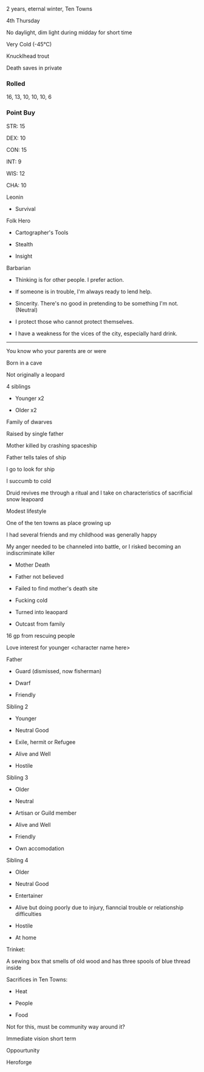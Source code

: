   

2 years, eternal winter, Ten Towns

  

4th Thursday

  

No daylight, dim light during midday for short time

  

Very Cold (-45°C)

  

Knucklhead trout

  

Death saves in private

  

### Rolled

  

16, 13, 10, 10, 10, 6

  

### Point Buy

  

STR: 15

DEX: 10

CON: 15

INT: 9

WIS: 12

CHA: 10

  

Leonin

  

- Survival

  

Folk Hero

  

- Cartographer's Tools

- Stealth

- Insight

  

Barbarian

  

- Thinking is for other people. I prefer action.

- If someone is in trouble, I'm always ready to lend help.

- Sincerity. There's no good in pretending to be something I'm not. (Neutral)

- I protect those who cannot protect themselves.

- I have a weakness for the vices of the city, especially hard drink.

  

<hr>

  
  

You know who your parents are or were

  

Born in a cave

  

Not originally a leopard

  

4 siblings

  

- Younger x2

- Older x2

  

Family of dwarves

  

Raised by single father

  

Mother killed by crashing spaceship

  

Father tells tales of ship

  

I go to look for ship

  

I succumb to cold

  

Druid revives me through a ritual and I take on characteristics of sacrificial snow leapoard

  

Modest lifestyle

  

One of the ten towns as place growing up

  

I had several friends and my childhood was generally happy

  

My anger needed to be channeled into battle, or I risked becoming an indiscriminate killer

  

- Mother Death

- Father not believed

- Failed to find mother's death site

- Fucking cold

- Turned into leaopard

- Outcast from family

  

16 gp from rescuing people

  

Love interest for younger \<character name here\>

  

Father

  

- Guard (dismissed, now fisherman)

- Dwarf

- Friendly

  

Sibling 2

- Younger

- Neutral Good

- Exile, hermit or Refugee

- Alive and Well

- Hostile

  

Sibling 3

- Older

- Neutral

- Artisan or Guild member

- Alive and Well

- Friendly

- Own accomodation

  

Sibling 4

- Older

- Neutral Good

- Entertainer

- Alive but doing poorly due to injury, fianncial trouble or relationship difficulties

- Hostile

- At home

  
  

Trinket:

A sewing box that smells of old wood and has three spools of blue thread inside

  
  

Sacrifices in Ten Towns:

- Heat

- People

- Food

  

Not for this, must be community way around it?

Immediate vision short term

Oppourtunity

  
  

Heroforge